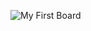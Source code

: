 
![My First Board](https://user-images.githubusercontent.com/66052043/229694861-075ce76c-c281-4d71-a4ba-7fd1ca565d65.jpg)

